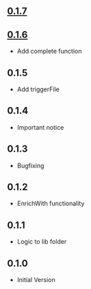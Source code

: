 ## [0.1.7](https://github.com/smollweide/grunt-terrific-modules/releases/tag/0.1.7)

## [0.1.6](https://github.com/smollweide/grunt-terrific-modules/releases/tag/0.1.6)
- Add complete function

## 0.1.5
- Add triggerFile

## 0.1.4
- Important notice

## 0.1.3
- Bugfixing

## 0.1.2
- EnrichWith functionality

## 0.1.1
- Logic to lib folder

## 0.1.0
- Initial Version